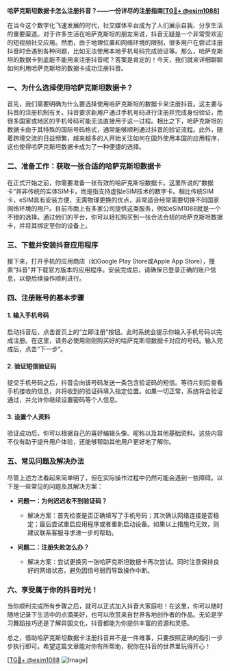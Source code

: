 **哈萨克斯坦数据卡怎么注册抖音？——一份详尽的注册指南[[TG💪+ @esim1088](https://t.me/s/esim1088)]**

在当今这个数字化飞速发展的时代，社交媒体平台成为了人们展示自我、分享生活的重要渠道。对于许多生活在哈萨克斯坦的朋友来说，抖音无疑是一个非常受欢迎的短视频社交应用。然而，由于地理位置和网络环境的限制，很多用户在尝试注册抖音时会遇到各种问题，比如无法使用本地手机号码完成验证等。那么，哈萨克斯坦的数据卡到底能不能用来注册抖音呢？答案是肯定的！今天，我们就来详细聊聊如何利用哈萨克斯坦的数据卡成功注册抖音。

### 一、为什么选择使用哈萨克斯坦数据卡？

首先，我们需要明确为什么要选择使用哈萨克斯坦的数据卡来注册抖音。这主要与抖音的注册机制有关。抖音要求新用户通过手机号码进行注册并完成身份验证，而很多国家或地区的手机号码可能无法直接用于这一过程。相比之下，哈萨克斯坦的数据卡由于其特殊的国际号码格式，通常能够顺利通过抖音的验证流程。此外，随着跨境交流的日益频繁，越来越多的人开始关注如何在国外使用本国的应用程序，这也使得哈萨克斯坦数据卡成为了一种便捷的选择。

### 二、准备工作：获取一张合适的哈萨克斯坦数据卡

在正式开始之前，你需要准备一张有效的哈萨克斯坦数据卡。这里所说的“数据卡”并非传统的实体SIM卡，而是指支持虚拟eSIM技术的数字卡。相比传统SIM卡，eSIM具有安装方便、无需物理更换的优点，非常适合经常需要切换不同国家网络环境的用户。目前市面上有多家公司提供这类服务，例如eSIM1088就是一个不错的选择。通过他们的平台，你可以轻松购买到一张合法合规的哈萨克斯坦数据卡，并将其绑定至你的设备上。

### 三、下载并安装抖音应用程序

接下来，打开手机的应用商店（如Google Play Store或Apple App Store），搜索“抖音”并下载官方版本的应用程序。安装完成后，请确保已登录正确的账户信息，以便后续操作顺利进行。

### 四、注册账号的基本步骤

#### 1. 输入手机号码
启动抖音后，点击首页上的“立即注册”按钮。此时系统会提示你输入手机号码以完成注册。在这里，请务必使用刚刚购买好的哈萨克斯坦数据卡对应的号码。输入完成后，点击“下一步”。

#### 2. 验证短信验证码
提交手机号码之后，抖音会向该号码发送一条包含验证码的短信。等待片刻后查看手机接收的信息，并将收到的验证码填入指定位置。如果一切正常，系统将会验证通过，并允许你继续设置密码等个人信息。

#### 3. 设置个人资料
验证成功后，你可以根据自己的喜好编辑头像、昵称以及其他基础资料。这些内容不仅有助于提升用户体验，还能够帮助其他用户更好地了解你。

### 五、常见问题及解决办法

尽管上述方法看起来简单明了，但在实际操作过程中仍然可能会遇到一些障碍。以下是一些常见的问题及其解决方案：

- **问题一：为何迟迟收不到验证码？**
  - 解决方案：首先检查是否正确填写了手机号码；其次确认网络连接是否稳定；最后尝试重启应用程序或者重新启动设备。如果以上措施均无效，则建议联系客服寻求进一步的帮助。

- **问题二：注册失败怎么办？**
  - 解决方案：尝试更换另一张哈萨克斯坦数据卡再次尝试。同时注意保持良好的网络状态，避免因信号弱而导致操作中断。

### 六、享受属于你的抖音时光！

当你顺利完成所有步骤之后，就可以正式加入抖音大家庭啦！在这里，你可以随时随地记录下生活中的点滴美好，也可以欣赏来自世界各地创作者的作品。无论是学习舞蹈技巧还是了解异国文化，抖音都能为你提供丰富的资源和灵感。

总之，借助哈萨克斯坦数据卡注册抖音并不是一件难事，只要按照正确的指引一步步执行即可。希望这篇文章能对你有所帮助，祝你在抖音的世界里玩得开心！

[[TG💪+ @esim1088](https://t.me/s/esim1088) ![Image](https://i.postimg.cc/4NQfJmqS/Snipaste-2025-05-13-00-14-12.png)]